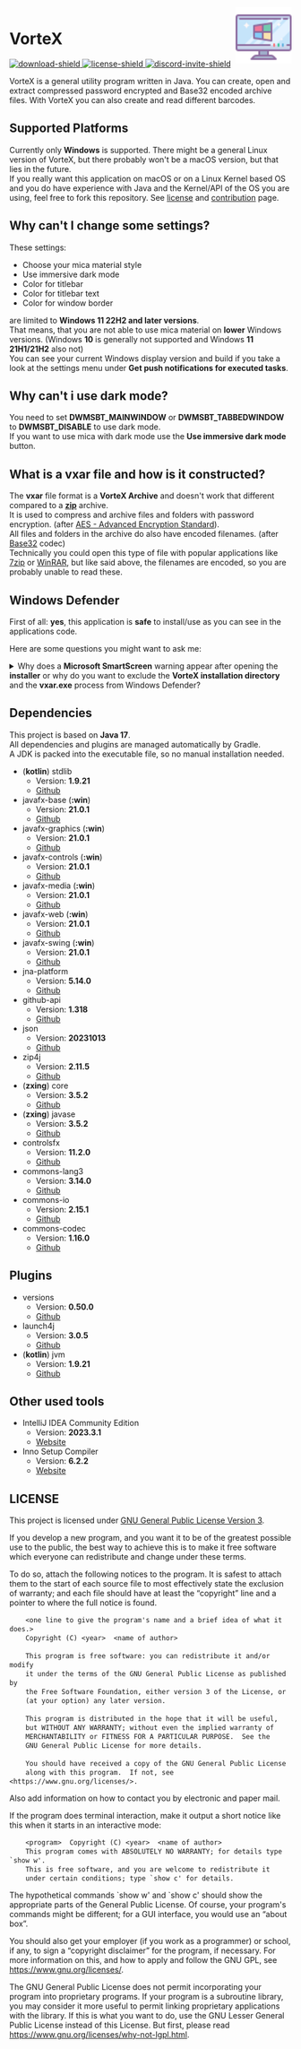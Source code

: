 [download-shield]: https://img.shields.io/github/v/release/BlockyDotJar/VorteX
[download]: https://github.com/BlockyDotJar/VorteX/releases/latest

[license-shield]: https://img.shields.io/badge/License-GPL%203.0-white.svg
[license]: https://github.com/BlockyDotJar/VorteX/tree/main/LICENSE

[discord-invite-shield]: https://discord.com/api/guilds/876766868864647188/widget.png
[discord-invite]: https://discord.gg/FnGFbzCw2r

<img align="right" src="https://github.com/BlockyDotJar/VorteX/blob/main/src/main/resources/assets/icons/icon.png?raw=true" alt="Cartoon like monitor with purple border, blue background and the Microsoft logo." height="100" width="100">

# VorteX

[ ![download-shield][] ][download] [ ![license-shield][] ][license] [ ![discord-invite-shield][] ][discord-invite]

VorteX is a general utility program written in Java. You can create, open and extract compressed password encrypted and Base32 encoded archive files. With VorteX you can also create and read different barcodes.

<!--TODO: Add more fancy stuff here-->

## Supported Platforms

<!--TODO: Create contributing wiki-->

Currently only **Windows** is supported. There might be a general Linux version of VorteX, but there probably won't be a macOS version, but that lies in the future.
<br>If you really want this application on macOS or on a Linux Kernel based OS and you do have experience with Java and the Kernel/API of the OS you are using, feel free to fork this repository.
See [license](https://github.com/BlockyDotJar/VorteX/blob/main/LICENSE) and [contribution](https://github.com/BlockyDotJar/VorteX/wiki/Contributing-to-VorteX) page.

## Why can't I change some settings?

These settings:

* Choose your mica material style
* Use immersive dark mode
* Color for titlebar
* Color for titlebar text
* Color for window border

are limited to **Windows 11 22H2 and later versions**.
<br>That means, that you are not able to use mica material on **lower** Windows versions. (Windows **10** is generally not supported and Windows **11 21H1/21H2** also not)
<br>You can see your current Windows display version and build if you take a look at the settings menu under **Get push notifications for executed tasks**.

## Why can't i use dark mode?

You need to set **DWMSBT_MAINWINDOW** or **DWMSBT_TABBEDWINDOW** to **DWMSBT_DISABLE** to use dark mode.
<br>If you want to use mica with dark mode use the **Use immersive dark mode** button.

## What is a vxar file and how is it constructed?

The **vxar** file format is a **VorteX Archive** and doesn't work that different compared to a [**zip**](https://en.wikipedia.org/wiki/ZIP_(file_format)) archive.
<br>It is used to compress and archive files and folders with password encryption. (after [AES - Advanced Encryption Standard](https://en.wikipedia.org/wiki/Advanced_Encryption_Standard)).
<br>All files and folders in the archive do also have encoded filenames. (after [Base32](https://en.wikipedia.org/wiki/Base32) codec)
<br>Technically you could open this type of file with popular applications like [7zip](https://7-zip.de/index.html) or [WinRAR](https://www.win-rar.com/start.html), but like said above, the filenames are encoded, so you are probably unable to read these.

## Windows Defender

First of all: **yes**, this application is **safe** to install/use as you can see in the applications code.

Here are some questions you might want to ask me:

<details>
    <summary>Why does a <b>Microsoft SmartScreen</b> warning appear after opening the <b>installer</b> or why do you want to exclude the <b>VorteX installation directory</b> and the <b>vxar.exe</b> process from Windows Defender?</summary>
    <hr>
    There are a view reasons for this:
    <ol>
        <li>I don't want to pay hundreds of dollars a year for a <a href="https://learn.microsoft.com/en-us/windows-hardware/drivers/dashboard/code-signing-cert-manage#get-or-renew-a-code-signing-certificate">Microsoft trusted code-signing certificate (EV/OV)</a> for this small application</li>
        <li>Submitting this application for <a href="https://www.microsoft.com/en-us/wdsi/filesubmission">malware analysis to Microsoft</a> becomes very time-consuming, and it is very annoying to submit and wait for days or even weeks for every single version to be approved by Microsoft</li>
    </ol>
    Read more about this <a href="https://stackoverflow.com/a/51113771">here</a> and <a href="https://stackoverflow.com/a/66582477">here</a>.
    <br><br><b>So I am forced to exclude this stuff from Windows Defender?</b>
    <br><b>No</b>, you aren't. This is only needed if Windows Defender acts weirdly and detects some virus in the exe. Yeah, classic Microsoft application. It is really annoying for me as a developer that Windows Defender randomly detects non-signed '.exe' files as malicious software, but excluding all of this from Windows Defender is the only simple and inexpensive way of preventing the program from randomly being deleted or blacklisted.
    <br><br>If you don't feel comfortable with this solution, you can try to remove the Windows Defender exclusion (if you have already installed VorteX with the exclusion) with <a href="https://support.microsoft.com/en-au/topic/what-are-exclusions-in-windows-security-8b248399-5e63-4a4b-897f-52ea2dddb962#ID0EDF">this steps</a>.
    <br><br>If everything works and the Windows Defender now doesn't weirdly detect something malicious, you are now safe to use VorteX without the exclusion! (There sadly is no guaranty, that this lasts forever)
    <br>I actually don't know if other Antiviruses like Norton or McAfee are also detecting anything weird going on or if it's just Windows Defender being weird. (If that is true please open an issue here on GitHub and let me know)
</details>

## Dependencies

This project is based on **Java 17**.
<br>All dependencies and plugins are managed automatically by Gradle.
<br>A JDK is packed into the executable file, so no manual installation needed.

* (**kotlin**) stdlib
    * Version: **1.9.21**
    * [Github](https://github.com/JetBrains/kotlin/tree/master/libraries/stdlib)
* javafx-base (**:win**)
    * Version: **21.0.1**
    * [Github](https://github.com/openjdk/jfx/tree/master/modules/javafx.base)
* javafx-graphics (**:win**)
    * Version: **21.0.1**
    * [Github](https://github.com/openjdk/jfx/tree/master/modules/javafx.graphics)
* javafx-controls (**:win**)
    * Version: **21.0.1**
    * [Github](https://github.com/openjdk/jfx/tree/master/modules/javafx.controls)
* javafx-media (**:win**)
    * Version: **21.0.1**
    * [Github](https://github.com/openjdk/jfx/tree/master/modules/javafx.media)
* javafx-web (**:win**)
    * Version: **21.0.1**
    * [Github](https://github.com/openjdk/jfx/tree/master/modules/javafx.web)
* javafx-swing (**:win**)
    * Version: **21.0.1**
    * [Github](https://github.com/openjdk/jfx/tree/master/modules/javafx.swing)
* jna-platform
    * Version: **5.14.0**
    * [Github](https://github.com/java-native-access/jna/tree/master/contrib/platform/src/com/sun/jna/platform)
* github-api
    * Version: **1.318**
    * [Github](https://github.com/hub4j/github-api)
* json
    * Version: **20231013**
    * [Github](https://github.com/stleary/JSON-java)
* zip4j
    * Version: **2.11.5**
    * [Github](https://github.com/srikanth-lingala/zip4j)
* (**zxing**) core
    * Version: **3.5.2**
    * [Github](https://github.com/zxing/zxing/tree/master/core)
* (**zxing**) javase
    * Version: **3.5.2**
    * [Github](https://github.com/zxing/zxing/tree/master/javase)
* controlsfx
    * Version: **11.2.0**
    * [Github](https://github.com/controlsfx/controlsfx)
* commons-lang3
    * Version: **3.14.0**
    * [Github](https://github.com/apache/commons-lang)
* commons-io
    * Version: **2.15.1**
    * [Github](https://github.com/apache/commons-io)
* commons-codec
    * Version: **1.16.0**
    * [Github](https://github.com/apache/commons-codec)

## Plugins

* versions
    * Version: **0.50.0**
    * [Github](https://github.com/ben-manes/gradle-versions-plugin)
* launch4j
    * Version: **3.0.5**
    * [Github](https://github.com/TheBoegl/gradle-launch4j)
* (**kotlin**) jvm
    * Version: **1.9.21**
    * [Github](https://github.com/JetBrains/kotlin/tree/master/libraries/stdlib/jvm)

## Other used tools

* IntelliJ IDEA Community Edition
    * Version: **2023.3.1**
    * [Website](https://www.jetbrains.com/de-de/idea)
* Inno Setup Compiler
    * Version: **6.2.2**
    * [Website](https://jrsoftware.org/isinfo.php)
  
## LICENSE

This project is licensed under [GNU General Public License Version 3](https://www.gnu.org/licenses/gpl-3.0.en.html).

If you develop a new program, and you want it to be of the greatest possible use to the public, the best way to achieve this is to make it free software which everyone can redistribute and change under these terms.

To do so, attach the following notices to the program. It is safest to attach them to the start of each source file to most effectively state the exclusion of warranty; and each file should have at least the “copyright” line and a pointer to where the full notice is found.

```
    <one line to give the program's name and a brief idea of what it does.>
    Copyright (C) <year>  <name of author>

    This program is free software: you can redistribute it and/or modify
    it under the terms of the GNU General Public License as published by
    the Free Software Foundation, either version 3 of the License, or
    (at your option) any later version.

    This program is distributed in the hope that it will be useful,
    but WITHOUT ANY WARRANTY; without even the implied warranty of
    MERCHANTABILITY or FITNESS FOR A PARTICULAR PURPOSE.  See the
    GNU General Public License for more details.

    You should have received a copy of the GNU General Public License
    along with this program.  If not, see <https://www.gnu.org/licenses/>.
```

Also add information on how to contact you by electronic and paper mail.

If the program does terminal interaction, make it output a short notice like this when it starts in an interactive mode:

```
    <program>  Copyright (C) <year>  <name of author>
    This program comes with ABSOLUTELY NO WARRANTY; for details type `show w'.
    This is free software, and you are welcome to redistribute it
    under certain conditions; type `show c' for details.
```

The hypothetical commands \`show w' and `show c' should show the appropriate parts of the General Public License. Of course, your program's commands might be different; for a GUI interface, you would use an “about box”.

You should also get your employer (if you work as a programmer) or school, if any, to sign a “copyright disclaimer” for the program, if necessary. For more information on this, and how to apply and follow the GNU GPL, see <https://www.gnu.org/licenses/>.

The GNU General Public License does not permit incorporating your program into proprietary programs. If your program is a subroutine library, you may consider it more useful to permit linking proprietary applications with the library. If this is what you want to do, use the GNU Lesser General Public License instead of this License. But first, please read <https://www.gnu.org/licenses/why-not-lgpl.html>.

